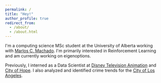 ```yaml
---
permalink: /
title: "Hey!"
author_profile: true
redirect_from: 
  - /about/
  - /about.html
---
```


 I'm a computing science MSc student at the University of Alberta working with [Marlos C. Machado](https://webdocs.cs.ualberta.ca/~machado/). I'm primarily interested in Reinforcement Learning and am currently working on eigenoptions. 
 
 Previously, I interned as a Data Scientist at [Disney Television Animation](https://disneytvanimation.com/) and [City of Hope](https://www.cityofhope.org/). I also analyzed and identified crime trends for the [City of Los Angeles](https://medium.com/datala/a-data-driven-exploration-of-crime-trends-in-los-angeles-6124c2980eda).


